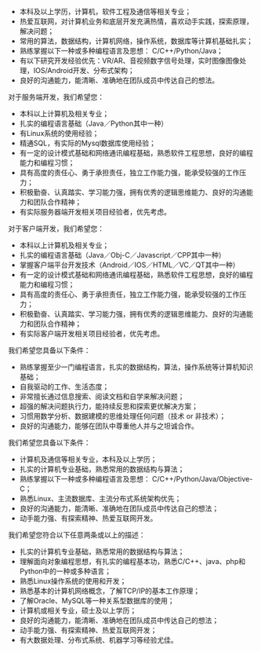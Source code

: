 - 本科及以上学历，计算机，软件工程及通信等相关专业；
- 热爱互联网，对计算机业务和底层开发充满热情，喜欢动手实践，探索原理，解决问题；
- 常用的算法，数据结构，计算机网络，操作系统，数据库等计算机基础扎实；
- 熟练掌握以下一种或多种编程语言及思想： C/C++/Python/Java；
- 有以下研究开发经验优先：VR/AR、音视频数字信号处理，实时图像图像处理，IOS/Android开发、分布式架构；
- 良好的沟通能力，能清晰、准确地在团队成员中传达自己的想法。

对于服务端开发，我们希望您：
- 本科以上计算机及相关专业；
- 扎实的编程语言基础（Java／Python其中一种）
- 有Linux系统的使用经验；
- 精通SQL，有实际的Mysql数据库使用经验；
- 有一定的设计模式基础和网络通讯编程基础，熟悉软件工程思想，良好的编程能力和编程习惯；
- 具有高度的责任心、勇于承担责任，独立工作能力强，能承受较强的工作压力；
- 积极勤奋、认真踏实、学习能力强，拥有优秀的逻辑思维能力、良好的沟通能力和团队合作精神；
- 有实际服务器端开发相关项目经验者，优先考虑。
 
对于客户端开发，我们希望您：
- 本科以上计算机及相关专业；
- 扎实的编程语言基础（Java／Obj-C／Javascript／CPP其中一种）
- 掌握客户端平台开发技术（Android／IOS／HTML／VC／QT其中一种）
- 有一定的设计模式基础和网络通讯编程基础，熟悉软件工程思想，良好的编程能力和编程习惯；
- 具有高度的责任心、勇于承担责任，独立工作能力强，能承受较强的工作压力；
- 积极勤奋、认真踏实、学习能力强，拥有优秀的逻辑思维能力、良好的沟通能力和团队合作精神；
- 有实际客户端开发相关项目经验者，优先考虑。


我们希望您具备以下条件：
- 熟练掌握至少一门编程语言，扎实的数据结构，算法，操作系统等计算机知识基础；
- 自我驱动的工作、生活态度；
- 非常擅长通过信息搜索、阅读文档和自学来解决问题；
- 超强的解决问题执行力，能持续反思和探索更优解决方案；
- 习惯用数学分析、数据建模的思维处理任何问题（技术 or 非技术）；
- 良好的沟通能力，能够在团队中尊重他人并与之坦诚合作。

我们希望您具备以下条件：
- 计算机及通信等相关专业，本科及以上学历；
- 扎实的计算机专业基础，熟悉常用的数据结构与算法；
- 熟练掌握以下一种或多种编程语言及思想： C/C++/Python/Java/Objective-C；
- 熟悉Linux、主流数据库、主流分布式系统架构优先；
- 良好的沟通能力，能清晰、准确地在团队成员中传达自己的想法；
- 动手能力强、有探索精神、热爱互联网开发。

我们希望您符合以下任意两条或以上的描述：
- 扎实的计算机专业基础，熟悉常用的数据结构与算法；
- 理解面向对象编程思想，有扎实的编程基本功，熟悉C/C++、java、php和Python中的一种或多种语言；
- 熟悉Linux操作系统的使用和开发；
- 熟悉基本的计算机网络概念，了解TCP/IP的基本工作原理；
- 了解Oracle、MySQL等一种关系型数据库的使用；
- 计算机或相关专业，硕士及以上学历；
- 良好的沟通能力，能清晰、准确地在团队成员中传达自己的想法；
- 动手能力强、有探索精神、热爱互联网开发；
- 有大数据处理、分布式系统、机器学习等经验尤佳。


